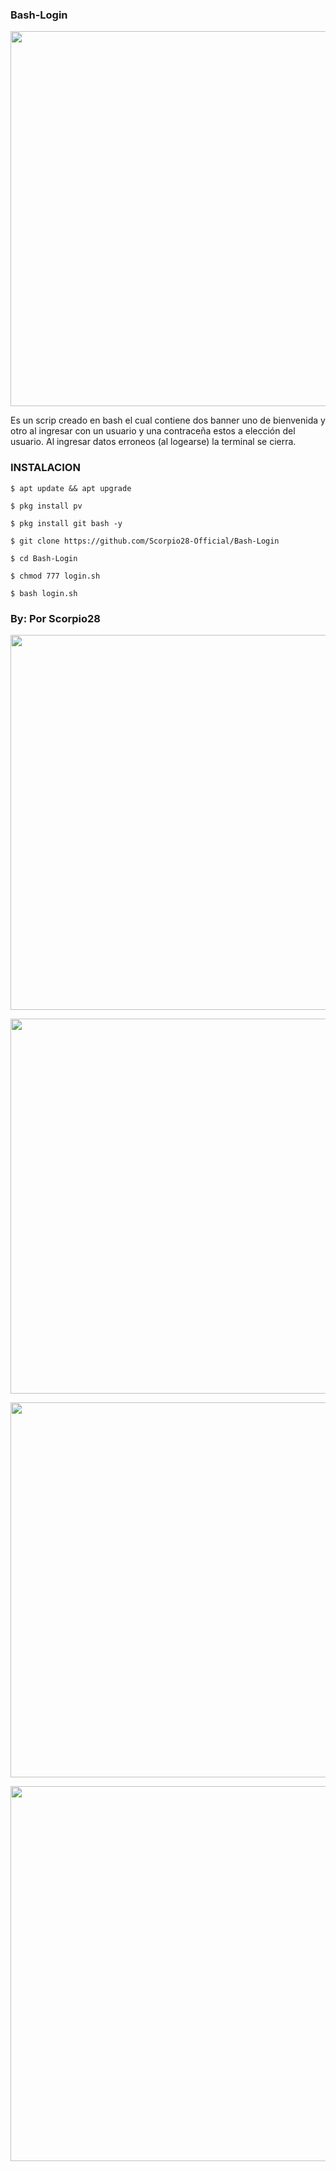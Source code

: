 ### Bash-Login
<p align="center">
	<img src="https://i.imgur.com/peIhbMP.jpg" width="600px">
</p>

Es un scrip creado en bash  el cual contiene dos banner uno de bienvenida y otro al ingresar con un usuario y una contraceña estos a elección del usuario. Al ingresar datos erroneos (al logearse) la terminal se cierra.

### INSTALACION

```
$ apt update && apt upgrade

$ pkg install pv

$ pkg install git bash -y

$ git clone https://github.com/Scorpio28-Official/Bash-Login

$ cd Bash-Login

$ chmod 777 login.sh

$ bash login.sh
```
### By: Por Scorpio28


<p align="center">
	<img src="https://i.imgur.com/sooVigF.jpg" width="600px">
</p>
<p align="center">
	<img src="https://i.imgur.com/VOjMSa6.jpg" width="600px">
</p>
<p align="center">
	<img src="https://i.imgur.com/VOjMSa6.jpg" width="600px">
</p>
<p align="center">
	<img src="https://i.imgur.com/hurXvc5.jpg" width="600px">
</p>
